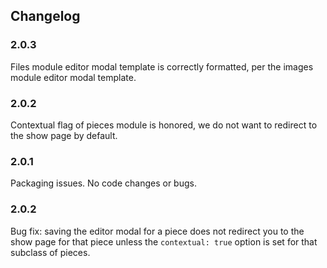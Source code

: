 ## Changelog

### 2.0.3

Files module editor modal template is correctly formatted, per the images module editor modal template.

### 2.0.2

Contextual flag of pieces module is honored, we do not want to redirect to the show page by default.

### 2.0.1

Packaging issues. No code changes or bugs.

### 2.0.2

Bug fix: saving the editor modal for a piece does not redirect you to the show page for that piece unless the `contextual: true` option is set for that subclass of pieces.
